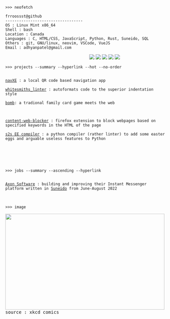 ```
>>> neofetch
```

```
frroossst@github
----------------------------------
OS : Linux Mint x86_64
Shell : bash
Location : Canada
Languages : C, HTML/CSS, JavaScript, Python, Rust, Suneido, SQL
Others : git, GNU/linux, neovim, VSCode, VueJS
Email : adhyanpatel@gmail.com
```
<p align="left">
  &nbsp; &nbsp; &nbsp; &nbsp; &nbsp;&nbsp;&nbsp;&nbsp;&nbsp;&nbsp;&nbsp;&nbsp;&nbsp;&nbsp;&nbsp;&nbsp;&nbsp;&nbsp;&nbsp;&nbsp;&nbsp;&nbsp;&nbsp;&nbsp;&nbsp;&nbsp;&nbsp;&nbsp;&nbsp;&nbsp;&nbsp;&nbsp;&nbsp;&nbsp;&nbsp;&nbsp;&nbsp;&nbsp;&nbsp;&nbsp;&nbsp;&nbsp;&nbsp;&nbsp;&nbsp;&nbsp;&nbsp;&nbsp;&nbsp;&nbsp;&nbsp;&nbsp;&nbsp;&nbsp;&nbsp;&nbsp;&nbsp;&nbsp;&nbsp;&nbsp;&nbsp;&nbsp;
  <img src="https://singlecolorimage.com/get/F28FAD/25x20" />
  <img src="https://singlecolorimage.com/get/ABE9B3/25x20" />
  <img src="https://singlecolorimage.com/get/B5E8E0/25x20" />
  <img src="https://singlecolorimage.com/get/96CDFB/25x20" />
  <img src="https://singlecolorimage.com/get/89DCEB/25x20" />
</p>

```
>>> projects --summary --hyperlink --hot --no-order
```
<pre>
<code>
<a href="https://github.com/frroossst/navXE">navXE</a> : a local QR code based navigation app

<a href="https://github.com/frroossst/whitesmiths_linter">whitesmiths_linter</a> : autoformats code to the superior indentation style

<a href="https://github.com/frroossst/bombTheCardGame">bomb</a>: a tradional family card game meets the web

<!--<a href="https://github.com/frroossst/YouTube-subscription-fetcher">yt-sub-fetch</a> : because youtube won't show me all of my subscriptions-->

<a href="https://github.com/frroossst/webpage_content_blocker">content-web-blocker</a> : firefox extension to block webpages based on specified keywords in the HTML of the page

<a href="https://github.com/frroossst/python_s2s_compiler">s2s EE compiler</a> : a python compiler (rather linter) to add some easter eggs and arguable useless features to Python

<!--<a href="https://github.com/frroossst/terminal_chess">terminal chess</a> : a terminal based chess program

<a href="https://github.com/frroossst/StocksDataCollectionSystem">stonks</a> : a stocks recommendation algorithm-->

<!--<a href="https://github.com/frroossst/learn_any_programming_language">learn_any_programming_language</a> : easy questions to get you started with any programming language

<a href="https://github.com/frroossst/rusty_can">rusty_can</a> : stock recommendation algorithm in Rust based on coffee can investing method-->
</code>
</pre>

```
>>> jobs --summary --ascending --hyperlink
```
<pre>
<code>
<a href="https://axonsoftware.com/">Axon Software</a> : building and improving their Instant Messenger platform written in <a href="https://suneido.com/">Suneido</a> from June-August 2022
<!---<a href="">Off By One Error Dev Corps</a> : co-founded a student led startup specialising in cyberphysical systems
    that are low cost, fast performing for space applications-->
</code>
</pre>

```
>>> image
```
<pre>
<img src="https://imgs.xkcd.com/comics/wisdom_of_the_ancients.png" height="300" width="500">
source : xkcd comics
</pre>
